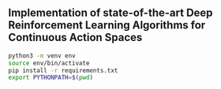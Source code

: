 ## Implementation of state-of-the-art Deep Reinforcement Learning Algorithms for Continuous Action Spaces

```bash
python3 -m venv env
source env/bin/activate
pip install -r requirements.txt
export PYTHONPATH=$(pwd)
```

